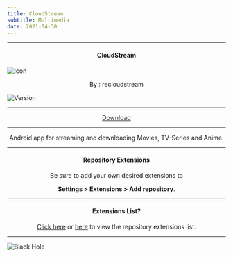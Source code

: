 ```yaml
---
title: CloudStream
subtitle: Multimedia
date: 2021-04-30
---
```

---

<h4> <p align="center"> CloudStream </p> </h4>

![Icon](https://rb.gy/176kob)

<p align="center"> By : recloudstream </p>

![Version](https://rb.gy/tmv2vc)

---

<p align ="center">
<a href="https://rb.gy/dbik5s" class="btn btn-outline-success"> Download </a>
</p>

---

<p align="center">
Android app for streaming and downloading Movies, TV-Series and Anime.
</p>

---

<h4> <p align="center"> Repository Extensions </p> </h4>

<p align="center">
Be sure to add your own desired extensions to
</p>

<p align="center">
<b>Settings > Extensions > Add repository</b>.
</p>

---

<h4> <p align="center"> Extensions List? </p> </h4>

<p align="center">
<a href="https://rb.gy/soc5mc">Click here</a> or <a href="https://rb.gy/edmxie">here</a> to view the repository extensions list.
</p>

---

![Black Hole](https://rb.gy/z0dyyw)
